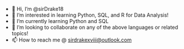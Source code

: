 - 👋 Hi, I’m @sirDrake18
- 👀 I’m interested in learning Python, SQL, and R for Data Analysis!
- 🌱 I’m currently learning Python and SQL
- 💞️ I’m looking to collaborate on any of the above languages or related topics!
- 📫 How to reach me @ sirdrakexviii@outlook.com

<!---
sirDrake18/sirDrake18 is a ✨ special ✨ repository because its `README.md` (this file) appears on your GitHub profile.
You can click the Preview link to take a look at your changes.
--->
